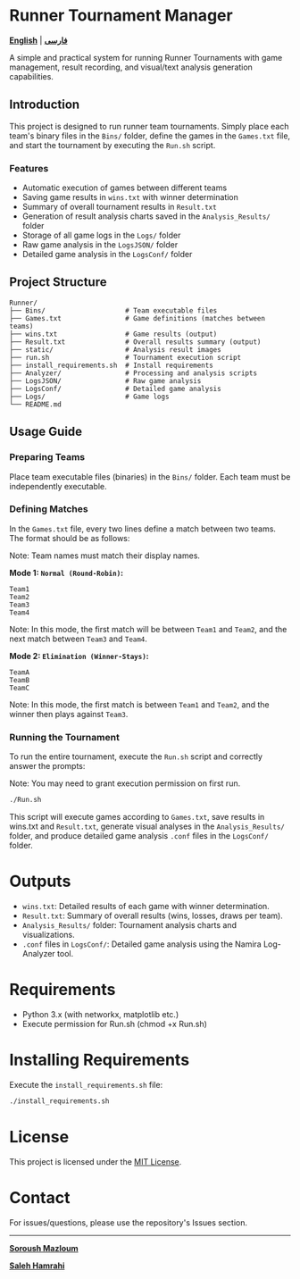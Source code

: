 # Runner Tournament Manager

[**English**](README.md) | **[فارسی](README-Fa.md)**

A simple and practical system for running Runner Tournaments with game management, result recording, and visual/text analysis generation capabilities.

## Introduction

This project is designed to run runner team tournaments. Simply place each team's binary files in the `Bins/` folder, define the games in the `Games.txt` file, and start the tournament by executing the `Run.sh` script.

### Features

- Automatic execution of games between different teams
- Saving game results in `wins.txt` with winner determination
- Summary of overall tournament results in `Result.txt`
- Generation of result analysis charts saved in the `Analysis_Results/` folder
- Storage of all game logs in the `Logs/` folder
- Raw game analysis in the `LogsJSON/` folder
- Detailed game analysis in the `LogsConf/` folder

## Project Structure

```
Runner/
├── Bins/                    # Team executable files
├── Games.txt                # Game definitions (matches between teams)
├── wins.txt                 # Game results (output)
├── Result.txt               # Overall results summary (output)
├── static/                  # Analysis result images
├── run.sh                   # Tournament execution script
├── install_requirements.sh  # Install requirements
├── Analyzer/                # Processing and analysis scripts
├── LogsJSON/                # Raw game analysis
├── LogsConf/                # Detailed game analysis
├── Logs/                    # Game logs
└── README.md
```

## Usage Guide

### Preparing Teams

Place team executable files (binaries) in the `Bins/` folder. Each team must be independently executable.

### Defining Matches

In the `Games.txt` file, every two lines define a match between two teams. The format should be as follows:

Note: Team names must match their display names.

**Mode 1: `Normal (Round-Robin)`:**

```
Team1
Team2
Team3
Team4
```

Note: In this mode, the first match will be between `Team1` and `Team2`, and the next match between `Team3` and `Team4`.

**Mode 2: `Elimination (Winner-Stays)`:**

```
TeamA
TeamB
TeamC
```

Note: In this mode, the first match is between `Team1` and `Team2`, and the winner then plays against `Team3`.

### Running the Tournament

To run the entire tournament, execute the `Run.sh` script and correctly answer the prompts:

Note: You may need to grant execution permission on first run.

```sh
./Run.sh
```

This script will execute games according to `Games.txt`, save results in wins.txt and `Result.txt`, generate visual analyses in the `Analysis_Results/` folder, and produce detailed game analysis `.conf` files in the `LogsConf/` folder.


# Outputs

- `wins.txt`: Detailed results of each game with winner determination.
- `Result.txt`: Summary of overall results (wins, losses, draws per team).
- `Analysis_Results/` folder: Tournament analysis charts and visualizations.
- `.conf` files in `LogsConf/`: Detailed game analysis using the Namira Log-Analyzer tool.

# Requirements

- Python 3.x (with networkx, matplotlib etc.)
- Execute permission for Run.sh (chmod +x Run.sh)

# Installing Requirements
Execute the `install_requirements.sh` file:

```sh
./install_requirements.sh
```

# License

This project is licensed under the [MIT License](https://opensource.org/licenses/MIT).

# Contact

For issues/questions, please use the repository's Issues section.

---

[**Soroush Mazloum**](https://github.com/SoroushMazloum)

[**Saleh Hamrahi**](https://github.com/SalehHamrahi)